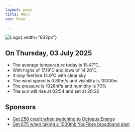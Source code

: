 ```yaml
---
layout: page
title: Menu
seo: Menu

---
```


![Logo](/images/logo.jpg){:width="832px"}

<!-- weather_marker starts -->
## On Thursday, 03 July 2025

- The average temperature today is 15.47˚C,
- With highs of 17.19˚C and lows of 14.26˚C,
- It may feel like 14.9˚C with clear sky
- The wind speed is 0.89m/s and visibility is 10000m
- The pressure is 1028hPa and humidity is 70%
- The sun will rise at 03:54 and set at 20:30

<!-- weather_marker ends -->

## Sponsors

- [Get £50 credit when switching to Octopus Energy](https://bit.ly/3oD1nnS)
- [Get £75 when taking a 1000mb YouFibre broadband plan](https://aklam.io/91zWhU?)
